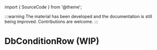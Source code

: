 import { SourceCode } from '@theme';

:::warning
The material has been developed and the documentation is still being improved. Contributions are welcome.
:::

# DbConditionRow (WIP)

<SourceCode href="https://github.com/bytedance/flowgram.ai/tree/main/packages/materials/form-materials/src/components/db-condition-row" />
